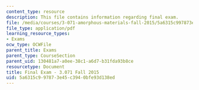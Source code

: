 ```yaml
---
content_type: resource
description: This file contains information regarding final exam.
file: /media/courses/3-071-amorphous-materials-fall-2015/5a6315c997873e45c3940bfe93d138ed_MIT3_071F14_Exam_II.pdf
file_type: application/pdf
learning_resource_types:
- Exams
ocw_type: OCWFile
parent_title: Exams
parent_type: CourseSection
parent_uid: 130481a7-a0ee-38c1-a6d7-b31fda93b8ce
resourcetype: Document
title: Final Exam - 3.071 Fall 2015
uid: 5a6315c9-9787-3e45-c394-0bfe93d138ed
---
```

